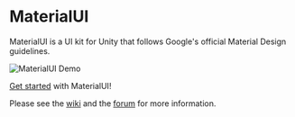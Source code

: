 MaterialUI
==========
MaterialUI is a UI kit for Unity that follows Google's official Material Design guidelines.

![MaterialUI Demo](http://giant.gfycat.com/CreepyEmotionalElk.gif)

[Get started](https://github.com/InvexGames/MaterialUI/wiki/Getting-Started) with MaterialUI!

Please see the [wiki](https://github.com/InvexGames/MaterialUI/wiki) and the [forum](http://forum.unity3d.com/threads/materialui-a-unity-4-6-ui-kit-that-follows-googles-material-design-guidelines.284500/) for more information.

